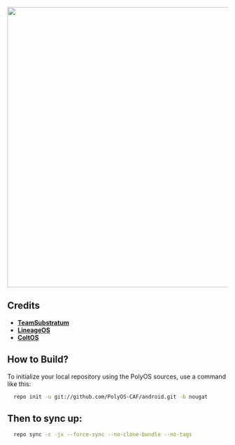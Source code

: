 
<p align="center">
<img src="https://preview.ibb.co/eKxAD6/logo.png" width="640px" height="640px" > 
</p>

Credits
-------

* [**TeamSubstratum**](https://github.com/Substratum)
* [**LineageOS**](https://github.com/LineageOS)
* [**ColtOS**](https://github.com/ColtOS)

How to Build?
-------------

To initialize your local repository using the PolyOS sources, use a 
command like this:

```bash
  repo init -u git://github.com/PolyOS-CAF/android.git -b nougat
```
  
Then to sync up:
----------------

```bash
  repo sync -c -jx --force-sync --no-clone-bundle --no-tags
```
